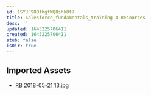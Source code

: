 ```yaml
---
id: 1SYJF98OfhgfWQ8shk8t7
title: Salesforce_fundamentals_training 4 Resources
desc: ''
updated: 1645225706411
created: 1645225706411
stub: false
isDir: true
---
```

## Imported Assets
- [RB 2018-05-21 13.jpg](/assets/rb-2018-05-21-13-BZ2KeKFLj7f1.jpg)
